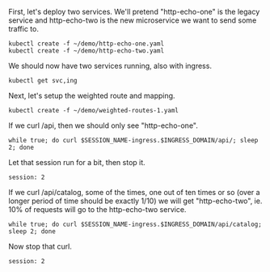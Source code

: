 
First, let's deploy two services. We'll pretend "http-echo-one" is the legacy service and http-echo-two is the new microservice we want to send some traffic to.

```execute-1
kubectl create -f ~/demo/http-echo-one.yaml
kubectl create -f ~/demo/http-echo-two.yaml
```

We should now have two services running, also with ingress.

```execute-1
kubectl get svc,ing
```

Next, let's setup the weighted route and mapping.

```execute-1
kubectl create -f ~/demo/weighted-routes-1.yaml
```

If we curl /api, then we should only see "http-echo-one".

```execute-2
while true; do curl $SESSION_NAME-ingress.$INGRESS_DOMAIN/api/; sleep 2; done
```

Let that session run for a bit, then stop it.

```terminal:interrupt
session: 2
```

If we curl /api/catalog, some of the times, one out of ten times or so (over a longer period of time should be exactly 1/10) we will get "http-echo-two", ie. 10% of requests will go to the http-echo-two service.

```execute-2
while true; do curl $SESSION_NAME-ingress.$INGRESS_DOMAIN/api/catalog; sleep 2; done
```

Now stop that curl.

```terminal:interrupt
session: 2
```